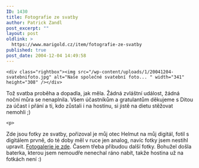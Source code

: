 ```yaml
---
ID: 1430
title: Fotografie ze svatby
author: Patrick Zandl
post_excerpt: ""
layout: post
oldlink: >
  https://www.marigold.cz/item/fotografie-ze-svatby
published: true
post_date: 2004-12-04 14:49:58
---
```

	<div class="rightbox"><img src="/wp-content/uploads/1/20041204-svatebnifoto.jpg" alt="Naše společné svatební foto... " width="341" height="308" /></div>	
<p>
Tož svatba proběha a dopadla, jak měla. Žádná zvláštní událost, žádná noční můra se nenaplnila. Všem účastníkům a gratulantům děkujeme s Ditou za účast i přání a ti, kdo zůstali i na hostinu, si jistě na dietu stěžovat nemohli ;) </p>

	<p>
Zde jsou fotky ze svatby, pořizoval je můj otec Helmut na můj digitál, fotil s digitálem prvně, do té doby měl v ruce jen analog, navíc fotky jsem nestihl upravit. <a href="http://www.marigold.cz/foto/thumbnails.php?album=9">Fotogalerie je zde</a>. Časem třeba přibudou další fotky. Bohužel došla baterka, kterou jsem nemoudře nenechal ráno nabít, takže hostina už na fotkách není :)
</p>
